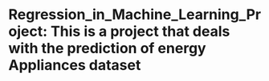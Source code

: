 # Regression_in_Machine_Learning_Project: This is a project that deals with the prediction of energy Appliances dataset
